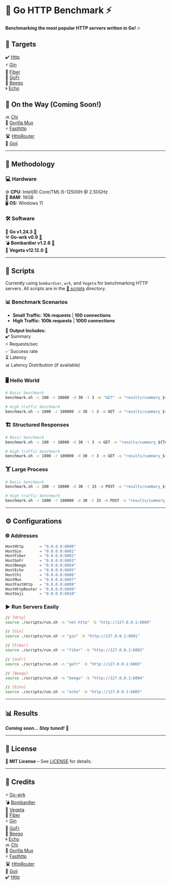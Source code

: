 # 🚀 Go HTTP Benchmark ⚡  
**Benchmarking the most popular HTTP servers written in Go!** 🔥  

## 🎯 Targets  
✔️ [Http](https://pkg.go.dev/net/http)  
⚡ [Gin](https://github.com/gin-gonic/gin)  
🚀 [Fiber](https://github.com/gofiber/fiber)  
🔄 [GoFr](https://github.com/gofiber/fiber)  
🐝 [Beego](https://github.com/astaxie/beego)  
🌀 [Echo](https://github.com/labstack/echo)  

## 🚧 On the Way (Coming Soon!)  
🔜 [Chi](https://github.com/go-chi/chi)  
🦍 [Gorilla Mux](https://github.com/gorilla/mux)  
⚡ [Fasthttp](https://github.com/valyala/fasthttp)  
🛣️ [HttpRouter](https://github.com/julienschmidt/httprouter)  
🎋 [Goji](https://github.com/zenazn/goji)  

---

## 🔬 Methodology  

### 💻 **Hardware**  
⚙️ **CPU:** Intel(R) Core(TM) i5-12500H @ 2.50GHz  
🧠 **RAM:** 16GB  
🖥️ **OS:** Windows 11  

### 🛠️ **Software**  
🐹 **Go v1.24.3** [🔗](https://go.dev/)  
⚒️ **Go-wrk v0.9** [🔗](https://github.com/tsliwowicz/go-wrk/)  
💣 **Bombardier v1.2.6** [🔗](https://github.com/codesenberg/bombardier/)  
🎯 **Vegeta v12.12.0** [🔗](https://github.com/tsenart/vegeta/)  

---

## 📜 **Scripts**  
Currently using `bombardier`, `wrk`, and `Vegeta` for benchmarking HTTP servers. All scripts are in the [📂 scripts](./scripts) directory.  

### 📊 **Benchmark Scenarios**  
- **Small Traffic:** **10k requests** | **100 connections**  
- **High Traffic:** **100k requests** | **1000 connections**  

📝 **Output Includes:**  
✔️ Summary  
⚡ Requests/sec  
✅ Success rate  
⏳ Latency  
📊 Latency Distribution (if available)  

### 🖥️ **Hello World**  
```bash
# Basic benchmark  
benchmark.sh -c 100 -r 10000 -d 30 -t 3 -m "GET" -o "results/summary_${TARGET_NAME}_hello_world_basic.txt" "${TARGET_BASE}/hello-world"  

# High traffic benchmark  
benchmark.sh -c 1000 -r 100000 -d 30 -t 3 -m GET -o "results/summary_${TARGET_NAME}_hello_world_high_traffic.txt" "${TARGET_BASE}/hello-world"  
```

### 🏗️ **Structured Responses**  
```bash
# Basic benchmark  
benchmark.sh -c 100 -r 10000 -d 30 -t 3 -m GET -o "results/summary_${TARGET_NAME}_structured_responses_basic.txt" "${TARGET_BASE}/structured-messages"  

# High traffic benchmark  
benchmark.sh -c 1000 -r 100000 -d 30 -t 3 -m GET -o "results/summary_${TARGET_NAME}_structured_responses_high_traffic.txt" "${TARGET_BASE}/structured-messages"  
```

### 🏋️ **Large Process**  
```bash
# Basic benchmark  
benchmark.sh -c 100 -r 10000 -d 30 -t 15 -m POST -o "results/summary_${TARGET_NAME}_large_process_basic.txt" "${TARGET_BASE}/large-process"  

# High traffic benchmark  
benchmark.sh -c 1000 -r 100000 -d 30 -t 15 -m POST -o "results/summary_${TARGET_NAME}_large_process_high_traffic.txt" "${TARGET_BASE}/large-process"  
```

---

## ⚙️ **Configurations**  

### 🌐 **Addresses**  
```go
HostHttp       = "0.0.0.0:6000"  
HostGin        = "0.0.0.0:6001"  
HostFiber      = "0.0.0.0:6002"  
HostGoFr       = "0.0.0.0:6003"  
HostBeego      = "0.0.0.0:6004"  
HostEcho       = "0.0.0.0:6005"  
HostChi        = "0.0.0.0:6006"  
HostMux        = "0.0.0.0:6007"  
HostFastHttp   = "0.0.0.0:6008"  
HostHttpRouter = "0.0.0.0:6009"  
HostGoji       = "0.0.0.0:6010"  
```

### ▶️ **Run Servers Easily**  
```bash
// [Http]  
source ./scripts/run.sh -n "net-http" -b "http://127.0.0.1:6000"  

// [Gin]  
source ./scripts/run.sh -n "gin" -b "http://127.0.0.1:6001"  

// [Fiber]  
source ./scripts/run.sh -n "fiber" -b "http://127.0.0.1:6002"  

// [GoFr]  
source ./scripts/run.sh -n "gofr" -b "http://127.0.0.1:6003"  

// [Beego]  
source ./scripts/run.sh -n "beego" -b "http://127.0.0.1:6004"  

// [Echo]  
source ./scripts/run.sh -n "echo" -b "http://127.0.0.1:6005"  
```

---

## 📊 **Results**  
***Coming soon... Stay tuned!*** 👀  

---

## 📜 **License**  
📄 **MIT License** – See [LICENSE](LICENSE) for details.  

---

## 🙏 **Credits**  
⚡ [Go-wrk](https://github.com/tsliwowicz/go-wrk/)  
💣 [Bombardier](https://github.com/codesenberg/bombardier/)  
🎯 [Vegeta](https://github.com/tsenart/vegeta/)  
🚀 [Fiber](https://github.com/gofiber/fiber/)  
⚡ [Gin](https://github.com/gin-gonic/gin/)  
🔄 [GoFr](https://github.com/gofiber/fiber/)  
🐝 [Beego](https://github.com/astaxie/beego/)  
🌀 [Echo](https://github.com/labstack/echo/)  
🔜 [Chi](https://github.com/go-chi/chi)  
🦍 [Gorilla Mux](https://github.com/gorilla/mux)  
⚡ [Fasthttp](https://github.com/valyala/fasthttp)  
🛣️ [HttpRouter](https://github.com/julienschmidt/httprouter)  
🎋 [Goji](https://github.com/zenazn/goji)  
✔️ [Http](https://pkg.go.dev/net/http/)  